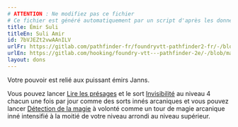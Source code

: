 ```yaml
---
# ATTENTION : Ne modifiez pas ce fichier
# Ce fichier est généré automatiquement par un script d'après les données du module Foundry VTT officiel et de sa traduction
title: Émir Suli
titleEn: Suli Amir
id: 7bVJEZt2vwAAnILV
urlFr: https://gitlab.com/pathfinder-fr/foundryvtt-pathfinder2-fr/-/blob/master/data/feats/7bVJEZt2vwAAnILV.htm
urlEn: https://gitlab.com/hooking/foundry-vtt---pathfinder-2e/-/blob/master/packs/data/feats.db/suli-amir.json
layout: dons
---
```

Votre pouvoir est relié aux puissant émirs Janns.

Vous pouvez lancer [Lire les présages](../sorts/lire-les-présages.html) et le sort [Invisibilité](../sorts/invisibilité.html) au niveau 4 chacun une fois par jour comme des sorts innés arcaniques et vous pouvez lancer [Détection de la magie](../sorts/détection-de-la-magie.html) à volonté comme un tour de magie arcanique inné intensifié à la moitié de votre niveau arrondi au niveau supérieur.
